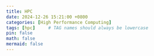 ```yaml
---
title: HPC
date: 2024-12-26 15:21:00 +0800
categories: [High Performance Computing]
tags: [hpc]     # TAG names should always be lowercase
pin: false
math: false
mermaid: false
---
```



